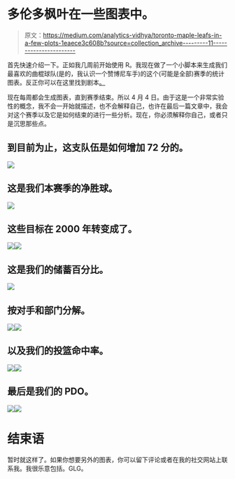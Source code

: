 # 多伦多枫叶在一些图表中。

> 原文：<https://medium.com/analytics-vidhya/toronto-maple-leafs-in-a-few-plots-1eaece3c608b?source=collection_archive---------11----------------------->

首先快速介绍一下。正如我几周前开始使用 R。我现在做了一个小脚本来生成我们最喜欢的曲棍球队(是的，我认识一个赞博尼车手)的这个(可能是全部)赛季的统计图表。反正你可以在这里找到剧本[。](https://github.com/concipaulo/NHLonR/tree/master/NHLschedulescraper)

现在每周都会生成图表，直到赛季结束。所以 4 月 4 日。由于这是一个非常实验性的概念，我不会一开始就描述，也不会解释自己，也许在最后一篇文章中，我会对这个赛季以及它是如何结束的进行一些分析。现在，你必须解释你自己，或者只是沉思那些点。

## 到目前为止，这支队伍是如何增加 72 分的。

![](img/b5d37c7f53e23ead1b3e6ca74e7d81ea.png)

## 这是我们本赛季的净胜球。

![](img/ca9f99fa82f1dca8b33b0222b73496dd.png)

## 这些目标在 2000 年转变成了。

![](img/f3d97a19822f44d695835aadbf0ee945.png)![](img/46b606cc176371fe1eb9ca7a5dcccb04.png)

## 这是我们的储蓄百分比。

![](img/38a893f1dc7201827b944173ee9a8c1a.png)

## 按对手和部门分解。

![](img/b325f53e736be20509bd13f4d6e511aa.png)![](img/a10530263221387828823179f9d6a1d7.png)

## 以及我们的投篮命中率。

![](img/7ccc356c2a9319dd4745859afde4240f.png)![](img/c1c6b8785e408dbd51bad95c00b43c11.png)

## 最后是我们的 PDO。

![](img/1e21ef50bff452b82b8f691fcb9509ca.png)![](img/494d0241017998bb17ebcc3e652eed49.png)

# 结束语

暂时就这样了。如果你想要另外的图表，你可以留下评论或者在我的社交网站上联系我。我很乐意包括。GLG。